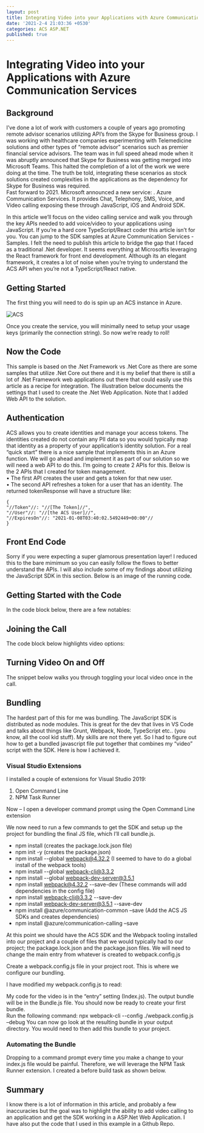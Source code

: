 ```yaml
---
layout: post
title: Integrating Video into your Applications with Azure Communication Services
date: '2021-2-4 21:03:36 +0530'
categories: ACS ASP.NET
published: true
---
```


# Integrating Video into your Applications with Azure Communication Services
## Background

I’ve done a lot of work with customers a couple of years ago promoting remote advisor scenarios utilizing API’s from the Skype for Business group.  I was working with healthcare companies experimenting with Telemedicine solutions and other types of “remote advisor” scenarios such as premier financial service advisors.  The team was in full speed ahead mode when it was abruptly announced that Skype for Business was getting merged into Microsoft Teams.  This halted the completion of a lot of the work we were doing at the time.  The truth be told, integrating these scenarios as stock solutions created complexities in the applications as the dependency for Skype for Business was required.  
Fast forward to 2021.  Microsoft announced a new service: .  Azure Communication Services. It provides Chat, Telephony, SMS, Voice, and Video calling  exposing these through JavaScript, iOS and Android SDK.  

In this article we’ll focus on the video calling service and walk you through the key APIs needed to add voice/video to your applications using JavaScript.  If you’re a hard core TypeScript/React coder this article isn’t for you. You can jump to the SDK samples at Azure Communication Services - Samples.   I felt the need to publish this article to bridge the gap that I faced as a traditional .Net developer.  It seems everything at Microsoftis leveraging the React framework for front end development.  Although its an elegant framework, it creates a lot of noise when you’re trying to understand the ACS API when you’re not a TypeScript/React native.
## Getting Started
The first thing you will need to do is spin up an ACS instance in Azure.

![ACS]({{site.baseurl}}/_posts/WINWORD_jfneGFB6zs.png)

Once you create the service, you will minimally need to setup your usage keys (primarily the connection string).  So now we’re ready to roll!

## Now the Code
This sample is based on the .Net Framework vs .Net Core as there are some samples that utilize .Net Core out there and it is my belief that there is still a lot of .Net Framework web applications out there that could easily use this article as a recipe for integration.
The illustration below documents the settings that I used to create the .Net Web Application.  Note that I added Web API to the solution.  

## Authentication
ACS allows you to create identities and manage your access tokens.  The identities created do not contain any PII data so you would typically map that identity as a property of your application’s identity solution.  For a real “quick start” there is a nice sample that implements this in an Azure function.  We will go ahead and implement it as part of our solution so we will need a web API to do this. 
I’m going to create 2 APIs for this.  Below is the 2 APIs that I created for token management.  
•	The first API creates the user and gets a token for that new user.  
•	The second API refreshes a token for a user that has an identity.
The returned tokenResponse will have a structure like:


    {
    "//Token"//: "//[The Token]//",
    "//User"//: "//[the ACS User]//",
    "//ExpiresOn"//: "2021-01-08T03:40:02.5492449+00:00"//
    }


## Front End Code
Sorry if you were expecting a super glamorous presentation layer!  I reduced this to the bare mimimum so you can easily follow the flows to better understand the APIs.  I will also include some of my findings about utilizing the JavaScript SDK in this section.  Below is an image of the running code.

## Getting Started with the Code
In the code block below, there are a few notables:

## Joining the Call
The code block below highlights video options:

## Turning Video On and Off
The snippet below walks you through toggling your local video once in the call.

## Bundling
The hardest part of this for me was bundling.  The JavaScript SDK is distributed as node modules.  This is great for the dev that lives in VS Code and talks about things like Grunt, Webpack, Node, TypeScript etc.. (you know, all the cool kid stuff).  My skills are not there yet.  So I had to figure out how to get a bundled javascript file put together that combines my “video” script with the SDK.  Here is how I achieved it. 
### Visual Studio Extensions
I installed a couple of extensions for Visual Studio 2019:
1.	Open Command Line
2.	NPM Task Runner

Now – I open a developer command prompt using the Open Command Line extension


We now need to run a few commands to get the SDK and setup up the project for bundling the final JS file, which I’ll call bundle.js.
- npm install (creates the package.lock.json file) 
- npm init -y (creates the package.json)
- npm install --global webpack@4.32.2  (I seemed to have to do a global install of the webpack tools)
- npm install --global webpack-cli@3.3.2 
- npm install --global webpack-dev-server@3.5.1
- npm install webpack@4.32.2 --save-dev (These commands will add dependencies in the config file)
- npm install webpack-cli@3.3.2 --save-dev
- npm install webpack-dev-server@3.5.1 --save-dev
- npm install @azure/communication-common –save (Add the ACS JS SDKs and creates dependencies)
- npm install @azure/communication-calling –save

At this point we should have the ACS SDK and the Webpack tooling installed into our project and a couple of files that we would typically had to our project; the package.lock.json and the package.json files.  We will need to change the main entry from whatever is created to webpack.config.js


Create a webpack.config.js file in your project root.  This is where we configure our bundling.

I have modified my webpack.config.js to read:  

My code for the video is in the “entry” setting (Index.js).  The output bundle will be in the Bundle.js file.  You should now be ready to create your first bundle.  
Run the following command:  npx webpack-cli --config ./webpack.config.js –debug
You can now go look at the resulting bundle in your output directory.  You would need to then add this bundle to your project.  

### Automating the Bundle
Dropping to a command prompt every time you make a change to your index.js file would be painful.  Therefore, we will leverage the NPM Task Runner extension.  I created a before build task as shown below.

## Summary
I know there is a lot of information in this article, and probably a few inaccuracies but the goal was to highlight the ability to add video calling to an application and get the SDK working in a ASP.Net Web Application.  I have also put the code that I used in this example in a Github Repo.
